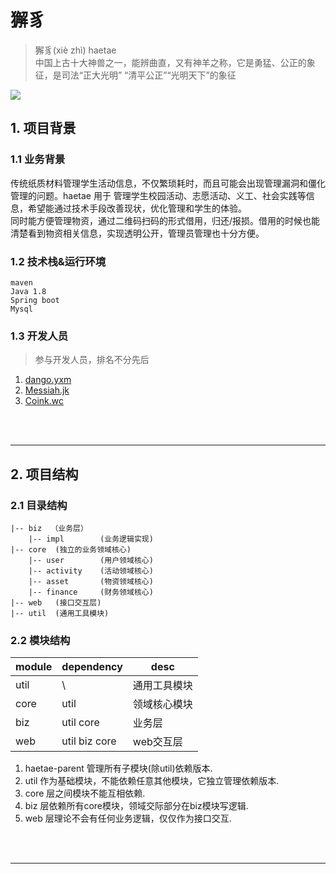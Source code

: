 # 獬豸

> 獬豸(xiè zhì) haetae  
中国上古十大神兽之一，能辨曲直，又有神羊之称，它是勇猛、公正的象征，是司法“正大光明” “清平公正”“光明天下”的象征  

![](https://img.shields.io/badge/haetae-building-yellow.svg)

## 1. 项目背景
### 1.1 业务背景
传统纸质材料管理学生活动信息，不仅繁琐耗时，而且可能会出现管理漏洞和僵化管理的问题。haetae 用于 管理学生校园活动、志愿活动、义工、社会实践等信息，希望能通过技术手段改善现状，优化管理和学生的体验。  
同时能方便管理物资，通过二维码扫码的形式借用，归还/报损。借用的时候也能清楚看到物资相关信息，实现透明公开，管理员管理也十分方便。  

### 1.2 技术栈&运行环境  

```
maven
Java 1.8
Spring boot
Mysql
```

### 1.3 开发人员
> 参与开发人员，排名不分先后  

1. [dango.yxm](https://github.com/Outside-man)
2. [Messiah.jk](https://github.com/MessiahJK)
3. [Coink.wc](https://github.com/CoinkWang)  

<br/>
<br/>

---
## 2. 项目结构

### 2.1 目录结构
```
|-- biz  （业务层）
    |-- impl        (业务逻辑实现)
|-- core  (独立的业务领域核心)
    |-- user        (用户领域核心)
    |-- activity    (活动领域核心)
    |-- asset       (物资领域核心)
    |-- finance     (财务领域核心)
|-- web   (接口交互层)
|-- util  (通用工具模块)
```


### 2.2 模块结构
module  | dependency    | desc
----    | ----          | ----
util    | \             | 通用工具模块
core    | util          | 领域核心模块
biz     | util core     | 业务层
web     | util biz core | web交互层

1. haetae-parent 管理所有子模块(除util)依赖版本.
2. util 作为基础模块，不能依赖任意其他模块，它独立管理依赖版本.
3. core 层之间模块不能互相依赖.
4. biz 层依赖所有core模块，领域交际部分在biz模块写逻辑.
5. web 层理论不会有任何业务逻辑，仅仅作为接口交互.

<br/>
<br/>

---







